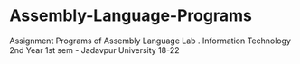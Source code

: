 # Assembly-Language-Programs
Assignment Programs of Assembly Language Lab . Information Technology  2nd Year 1st sem - Jadavpur University 18-22
